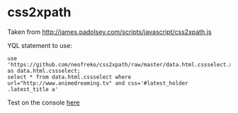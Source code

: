 css2xpath
=========

Taken from http://james.padolsey.com/scripts/javascript/css2xpath.js

YQL statement to use:

    use 'https://github.com/neofreko/css2xpath/raw/master/data.html.cssselect.xml' as data.html.cssselect;
    select * from data.html.cssselect where url="http://www.animedreaming.tv" and css='#latest_holder .latest_title a'
    
Test on the console [here](http://query.yahooapis.com/v1/public/yql?q=use%0A'https%3A%2F%2Fgithub.com%2Fneofreko%2Fcss2xpath%2Fraw%2Fmaster%2Fdata.html.cssselect.xml'%20as%20data.html.cssselect%3B%0Aselect%20*%20from%20data.html.cssselect%20where%20url%3D%22http%3A%2F%2Fwww.animedreaming.tv%22%20and%20css%3D'%23latest_holder%20.latest_title%20a'&format=json&callback=)
